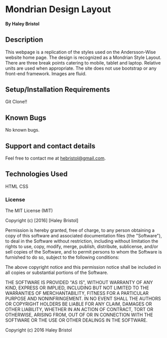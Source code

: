 # Mondrian Design Layout

#### By Haley Bristol

## Description

This webpage is a replication of the styles used on the Andersson-Wise website home page. The design is recognized as a Mondrian Style Layout. There are three break points catering to mobile, tablet and laptop. Relative units are used when appropriate. The site does not use bootstrap or any front-end framework. Images are fluid.

## Setup/Installation Requirements

Git Clone!!

## Known Bugs

No known bugs.

## Support and contact details

Feel free to contact me at hebristol@gmail.com.

## Technologies Used

HTML CSS

### License

The MIT License (MIT)

Copyright (c) [2016] [Haley Bristol]

Permission is hereby granted, free of charge, to any person obtaining a copy of this software and associated documentation files (the "Software"), to deal in the Software without restriction, including without limitation the rights to use, copy, modify, merge, publish, distribute, sublicense, and/or sell copies of the Software, and to permit persons to whom the Software is furnished to do so, subject to the following conditions:

The above copyright notice and this permission notice shall be included in all copies or substantial portions of the Software.

THE SOFTWARE IS PROVIDED "AS IS", WITHOUT WARRANTY OF ANY KIND, EXPRESS OR IMPLIED, INCLUDING BUT NOT LIMITED TO THE WARRANTIES OF MERCHANTABILITY, FITNESS FOR A PARTICULAR PURPOSE AND NONINFRINGEMENT. IN NO EVENT SHALL THE AUTHORS OR COPYRIGHT HOLDERS BE LIABLE FOR ANY CLAIM, DAMAGES OR OTHER LIABILITY, WHETHER IN AN ACTION OF CONTRACT, TORT OR OTHERWISE, ARISING FROM, OUT OF OR IN CONNECTION WITH THE SOFTWARE OR THE USE OR OTHER DEALINGS IN THE SOFTWARE.

Copyright (c) 2016 Haley Bristol
